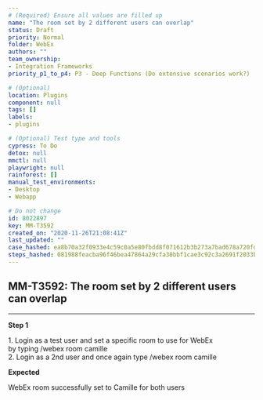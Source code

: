 ```yaml
---
# (Required) Ensure all values are filled up
name: "The room set by 2 different users can overlap"
status: Draft
priority: Normal
folder: WebEx
authors: ""
team_ownership:
- Integration Frameworks
priority_p1_to_p4: P3 - Deep Functions (Do extensive scenarios work?)

# (Optional)
location: Plugins
component: null
tags: []
labels:
- plugins

# (Optional) Test type and tools
cypress: To Do
detox: null
mmctl: null
playwright: null
rainforest: []
manual_test_environments:
- Desktop
- Webapp

# Do not change
id: 8022897
key: MM-T3592
created_on: "2020-11-26T21:08:41Z"
last_updated: ""
case_hashed: ea8b70a32f0933e4c59c0a5e80fbdd8f071612b3b273a7bad678a720fd9677e3a123578ba86cc62fbea4f3e6ed628548
steps_hashed: 081988feacba96f46bea47864a29cfa30bbf1cae3c92c3a2691f2033b6d1c5e02342de4090609b46b5849b36a1e54440
---
```


<!-- (Auto-generated) Based on frontmatter's "key" and "name" -->

## MM-T3592: The room set by 2 different users can overlap

---

**Step 1**

1\. Login as a test user and set a specific room to use for WebEx\
by typing /webex room camille\
2\. Login as a 2nd user and once again type /webex room camille

**Expected**

WebEx room successfully set to Camille for both users
